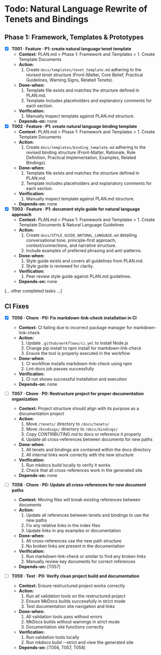 # Todo: Natural Language Rewrite of Tenets and Bindings

## Phase 1: Framework, Templates & Prototypes
- [x] **T001 · Feature · P1: create natural language tenet template**
    - **Context:** PLAN.md > Phase 1: Framework and Templates > 1. Create Template Documents
    - **Action:**
        1. Create `docs/templates/tenet_template.md` adhering to the revised tenet structure (Front-Matter, Core Belief, Practical Guidelines, Warning Signs, Related Tenets).
    - **Done‑when:**
        1. Template file exists and matches the structure defined in PLAN.md.
        2. Template includes placeholders and explanatory comments for each section.
    - **Verification:**
        1. Manually inspect template against PLAN.md structure.
    - **Depends‑on:** none
- [x] **T002 · Feature · P1: create natural language binding template**
    - **Context:** PLAN.md > Phase 1: Framework and Templates > 1. Create Template Documents
    - **Action:**
        1. Create `docs/templates/binding_template.md` adhering to the revised binding structure (Front-Matter, Rationale, Rule Definition, Practical Implementation, Examples, Related Bindings).
    - **Done‑when:**
        1. Template file exists and matches the structure defined in PLAN.md.
        2. Template includes placeholders and explanatory comments for each section.
    - **Verification:**
        1. Manually inspect template against PLAN.md structure.
    - **Depends‑on:** none
- [x] **T003 · Feature · P1: document style guide for natural language approach**
    - **Context:** PLAN.md > Phase 1: Framework and Templates > 1. Create Template Documents & Natural Language Guidelines
    - **Action:**
        1. Create `docs/STYLE_GUIDE_NATURAL_LANGUAGE.md` detailing conversational tone, principle-first approach, context/connections, and narrative structure.
        2. Include examples of preferred phrasing and anti-patterns.
    - **Done‑when:**
        1. Style guide exists and covers all guidelines from PLAN.md.
        2. Style guide is reviewed for clarity.
    - **Verification:**
        1. Peer review style guide against PLAN.md guidelines.
    - **Depends‑on:** none

[... other completed tasks ...]

## CI Fixes

- [x] **T056 · Chore · P0: Fix markdown-link-check installation in CI**
    - **Context:** CI failing due to incorrect package manager for markdown-link-check
    - **Action:**
        1. Update `.github/workflows/ci.yml` to install Node.js
        2. Change pip install to npm install for markdown-link-check
        3. Ensure the tool is properly executed in the workflow
    - **Done‑when:**
        1. CI workflow installs markdown-link-check using npm
        2. Lint-docs job passes successfully
    - **Verification:**
        1. CI run shows successful installation and execution
    - **Depends‑on:** none

- [ ] **T057 · Chore · P0: Restructure project for proper documentation organization**
    - **Context:** Project structure should align with its purpose as a documentation project
    - **Action:**
        1. Move `/tenets/` directory to `/docs/tenets/`
        2. Move `/bindings/` directory to `/docs/bindings/`
        3. Copy CONTRIBUTING.md to docs or reference it properly
        4. Update all cross-references between documents for new paths
    - **Done‑when:**
        1. All tenets and bindings are contained within the docs directory
        2. All internal links work correctly with the new structure
    - **Verification:**
        1. Run mkdocs build locally to verify it works
        2. Check that all cross-references work in the generated site
    - **Depends‑on:** none

- [ ] **T058 · Chore · P0: Update all cross-references for new document paths**
    - **Context:** Moving files will break existing references between documents
    - **Action:**
        1. Update all references between tenets and bindings to use the new paths
        2. Fix any relative links in the index files
        3. Update links in any examples or documentation
    - **Done‑when:**
        1. All cross-references use the new path structure
        2. No broken links are present in the documentation
    - **Verification:**
        1. Run markdown-link-check or similar to find any broken links
        2. Manually review key documents for correct references
    - **Depends‑on:** [T057]

- [ ] **T059 · Test · P0: Verify clean project build and documentation**
    - **Context:** Ensure restructured project works correctly
    - **Action:**
        1. Run all validation tools on the restructured project
        2. Ensure MkDocs builds successfully in strict mode
        3. Test documentation site navigation and links
    - **Done‑when:**
        1. All validation tools pass without errors
        2. MkDocs builds without warnings in strict mode
        3. Documentation site functions correctly
    - **Verification:**
        1. Run validation tools locally
        2. Run mkdocs build --strict and view the generated site
    - **Depends‑on:** [T056, T057, T058]